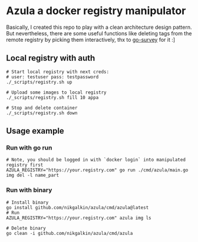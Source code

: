 # Azula a docker registry manipulator

Basically, I created this repo to play with a clean architecture design pattern.  
But nevertheless, there are some useful functions like deleting tags from the remote registry by picking them interactively, thx to [go-survey](https://github.com/go-survey/survey) for it :]

## Local registry with auth

```shell
# Start local registry with next creds:
# user: testuser pass: testpassword
./_scripts/registry.sh up

# Upload some images to local registry
./_scripts/registry.sh fill 10 appa

# Stop and delete container
./_scripts/registry.sh down
```

## Usage example

### Run with go run

```shell
# Note, you should be logged in with `docker login` into manipulated registry first
AZULA_REGISTRY="https://your.registry.com" go run ./cmd/azula/main.go img del -l name_part
```

### Run with binary

```shell
# Install binary
go install github.com/nikgalkin/azula/cmd/azula@latest
# Run
AZULA_REGISTRY="https://your.registry.com" azula img ls

# Delete binary
go clean -i github.com/nikgalkin/azula/cmd/azula
```
